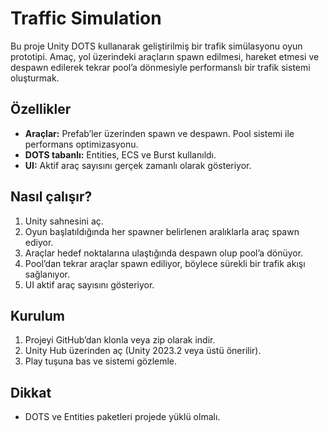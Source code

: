 # Traffic Simulation

Bu proje Unity DOTS kullanarak geliştirilmiş bir trafik simülasyonu oyun prototipi. Amaç, yol üzerindeki araçların spawn edilmesi, hareket etmesi ve despawn edilerek tekrar pool’a dönmesiyle performanslı bir trafik sistemi oluşturmak.

## Özellikler

- **Araçlar:** Prefab’ler üzerinden spawn ve despawn. Pool sistemi ile performans optimizasyonu.
- **DOTS tabanlı:** Entities, ECS ve Burst kullanıldı.
- **UI:** Aktif araç sayısını gerçek zamanlı olarak gösteriyor.

## Nasıl çalışır?

1. Unity sahnesini aç.
2. Oyun başlatıldığında her spawner belirlenen aralıklarla araç spawn ediyor.
3. Araçlar hedef noktalarına ulaştığında despawn olup pool’a dönüyor.
4. Pool’dan tekrar araçlar spawn ediliyor, böylece sürekli bir trafik akışı sağlanıyor.
5. UI aktif araç sayısını gösteriyor.

## Kurulum

1. Projeyi GitHub’dan klonla veya zip olarak indir.
2. Unity Hub üzerinden aç (Unity 2023.2 veya üstü önerilir).
3. Play tuşuna bas ve sistemi gözlemle.

## Dikkat
- DOTS ve Entities paketleri projede yüklü olmalı.
